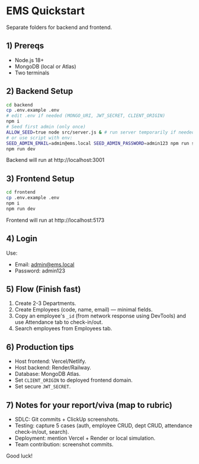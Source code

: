 
# EMS Quickstart

Separate folders for backend and frontend.

## 1) Prereqs
- Node.js 18+
- MongoDB (local or Atlas)
- Two terminals

## 2) Backend Setup
```bash
cd backend
cp .env.example .env
# edit .env if needed (MONGO_URI, JWT_SECRET, CLIENT_ORIGIN)
npm i
# Seed first admin (only once)
ALLOW_SEED=true node src/server.js & # run server temporarily if needed
# or use script with env:
SEED_ADMIN_EMAIL=admin@ems.local SEED_ADMIN_PASSWORD=admin123 npm run seed:admin
npm run dev
```
Backend will run at http://localhost:3001

## 3) Frontend Setup
```bash
cd frontend
cp .env.example .env
npm i
npm run dev
```
Frontend will run at http://localhost:5173

## 4) Login
Use:
- Email: admin@ems.local
- Password: admin123

## 5) Flow (Finish fast)
1. Create 2-3 Departments.
2. Create Employees (code, name, email) — minimal fields.
3. Copy an employee's `_id` (from network response using DevTools) and use Attendance tab to check-in/out.
4. Search employees from Employees tab.

## 6) Production tips
- Host frontend: Vercel/Netlify.
- Host backend: Render/Railway.
- Database: MongoDB Atlas.
- Set `CLIENT_ORIGIN` to deployed frontend domain.
- Set secure `JWT_SECRET`.

## 7) Notes for your report/viva (map to rubric)
- SDLC: Git commits + ClickUp screenshots.
- Testing: capture 5 cases (auth, employee CRUD, dept CRUD, attendance check-in/out, search).
- Deployment: mention Vercel + Render or local simulation.
- Team contribution: screenshot commits.

Good luck!
